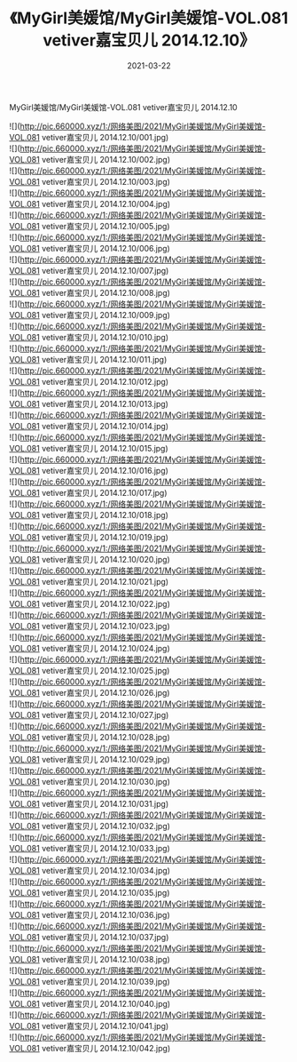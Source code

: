 ﻿---
layout: post
title:  《MyGirl美媛馆/MyGirl美媛馆-VOL.081 vetiver嘉宝贝儿 2014.12.10》
date:   2021-03-22
img: http://pic.660000.xyz/1:/网络美图/2021/MyGirl美媛馆/MyGirl美媛馆-VOL.081 vetiver嘉宝贝儿 2014.12.10/000.jpg
categories: [美女, 清纯, 唯美]
---

MyGirl美媛馆/MyGirl美媛馆-VOL.081 vetiver嘉宝贝儿 2014.12.10

 ![](http://pic.660000.xyz/1:/网络美图/2021/MyGirl美媛馆/MyGirl美媛馆-VOL.081 vetiver嘉宝贝儿 2014.12.10/001.jpg) <br>![](http://pic.660000.xyz/1:/网络美图/2021/MyGirl美媛馆/MyGirl美媛馆-VOL.081 vetiver嘉宝贝儿 2014.12.10/002.jpg) <br>![](http://pic.660000.xyz/1:/网络美图/2021/MyGirl美媛馆/MyGirl美媛馆-VOL.081 vetiver嘉宝贝儿 2014.12.10/003.jpg) <br>![](http://pic.660000.xyz/1:/网络美图/2021/MyGirl美媛馆/MyGirl美媛馆-VOL.081 vetiver嘉宝贝儿 2014.12.10/004.jpg) <br>![](http://pic.660000.xyz/1:/网络美图/2021/MyGirl美媛馆/MyGirl美媛馆-VOL.081 vetiver嘉宝贝儿 2014.12.10/005.jpg) <br>![](http://pic.660000.xyz/1:/网络美图/2021/MyGirl美媛馆/MyGirl美媛馆-VOL.081 vetiver嘉宝贝儿 2014.12.10/006.jpg) <br>![](http://pic.660000.xyz/1:/网络美图/2021/MyGirl美媛馆/MyGirl美媛馆-VOL.081 vetiver嘉宝贝儿 2014.12.10/007.jpg) <br>![](http://pic.660000.xyz/1:/网络美图/2021/MyGirl美媛馆/MyGirl美媛馆-VOL.081 vetiver嘉宝贝儿 2014.12.10/008.jpg) <br>![](http://pic.660000.xyz/1:/网络美图/2021/MyGirl美媛馆/MyGirl美媛馆-VOL.081 vetiver嘉宝贝儿 2014.12.10/009.jpg) <br>![](http://pic.660000.xyz/1:/网络美图/2021/MyGirl美媛馆/MyGirl美媛馆-VOL.081 vetiver嘉宝贝儿 2014.12.10/010.jpg) <br>![](http://pic.660000.xyz/1:/网络美图/2021/MyGirl美媛馆/MyGirl美媛馆-VOL.081 vetiver嘉宝贝儿 2014.12.10/011.jpg) <br>![](http://pic.660000.xyz/1:/网络美图/2021/MyGirl美媛馆/MyGirl美媛馆-VOL.081 vetiver嘉宝贝儿 2014.12.10/012.jpg) <br>![](http://pic.660000.xyz/1:/网络美图/2021/MyGirl美媛馆/MyGirl美媛馆-VOL.081 vetiver嘉宝贝儿 2014.12.10/013.jpg) <br>![](http://pic.660000.xyz/1:/网络美图/2021/MyGirl美媛馆/MyGirl美媛馆-VOL.081 vetiver嘉宝贝儿 2014.12.10/014.jpg) <br>![](http://pic.660000.xyz/1:/网络美图/2021/MyGirl美媛馆/MyGirl美媛馆-VOL.081 vetiver嘉宝贝儿 2014.12.10/015.jpg) <br>![](http://pic.660000.xyz/1:/网络美图/2021/MyGirl美媛馆/MyGirl美媛馆-VOL.081 vetiver嘉宝贝儿 2014.12.10/016.jpg) <br>![](http://pic.660000.xyz/1:/网络美图/2021/MyGirl美媛馆/MyGirl美媛馆-VOL.081 vetiver嘉宝贝儿 2014.12.10/017.jpg) <br>![](http://pic.660000.xyz/1:/网络美图/2021/MyGirl美媛馆/MyGirl美媛馆-VOL.081 vetiver嘉宝贝儿 2014.12.10/018.jpg) <br>![](http://pic.660000.xyz/1:/网络美图/2021/MyGirl美媛馆/MyGirl美媛馆-VOL.081 vetiver嘉宝贝儿 2014.12.10/019.jpg) <br>![](http://pic.660000.xyz/1:/网络美图/2021/MyGirl美媛馆/MyGirl美媛馆-VOL.081 vetiver嘉宝贝儿 2014.12.10/020.jpg) <br>![](http://pic.660000.xyz/1:/网络美图/2021/MyGirl美媛馆/MyGirl美媛馆-VOL.081 vetiver嘉宝贝儿 2014.12.10/021.jpg) <br>![](http://pic.660000.xyz/1:/网络美图/2021/MyGirl美媛馆/MyGirl美媛馆-VOL.081 vetiver嘉宝贝儿 2014.12.10/022.jpg) <br>![](http://pic.660000.xyz/1:/网络美图/2021/MyGirl美媛馆/MyGirl美媛馆-VOL.081 vetiver嘉宝贝儿 2014.12.10/023.jpg) <br>![](http://pic.660000.xyz/1:/网络美图/2021/MyGirl美媛馆/MyGirl美媛馆-VOL.081 vetiver嘉宝贝儿 2014.12.10/024.jpg) <br>![](http://pic.660000.xyz/1:/网络美图/2021/MyGirl美媛馆/MyGirl美媛馆-VOL.081 vetiver嘉宝贝儿 2014.12.10/025.jpg) <br>![](http://pic.660000.xyz/1:/网络美图/2021/MyGirl美媛馆/MyGirl美媛馆-VOL.081 vetiver嘉宝贝儿 2014.12.10/026.jpg) <br>![](http://pic.660000.xyz/1:/网络美图/2021/MyGirl美媛馆/MyGirl美媛馆-VOL.081 vetiver嘉宝贝儿 2014.12.10/027.jpg) <br>![](http://pic.660000.xyz/1:/网络美图/2021/MyGirl美媛馆/MyGirl美媛馆-VOL.081 vetiver嘉宝贝儿 2014.12.10/028.jpg) <br>![](http://pic.660000.xyz/1:/网络美图/2021/MyGirl美媛馆/MyGirl美媛馆-VOL.081 vetiver嘉宝贝儿 2014.12.10/029.jpg) <br>![](http://pic.660000.xyz/1:/网络美图/2021/MyGirl美媛馆/MyGirl美媛馆-VOL.081 vetiver嘉宝贝儿 2014.12.10/030.jpg) <br>![](http://pic.660000.xyz/1:/网络美图/2021/MyGirl美媛馆/MyGirl美媛馆-VOL.081 vetiver嘉宝贝儿 2014.12.10/031.jpg) <br>![](http://pic.660000.xyz/1:/网络美图/2021/MyGirl美媛馆/MyGirl美媛馆-VOL.081 vetiver嘉宝贝儿 2014.12.10/032.jpg) <br>![](http://pic.660000.xyz/1:/网络美图/2021/MyGirl美媛馆/MyGirl美媛馆-VOL.081 vetiver嘉宝贝儿 2014.12.10/033.jpg) <br>![](http://pic.660000.xyz/1:/网络美图/2021/MyGirl美媛馆/MyGirl美媛馆-VOL.081 vetiver嘉宝贝儿 2014.12.10/034.jpg) <br>![](http://pic.660000.xyz/1:/网络美图/2021/MyGirl美媛馆/MyGirl美媛馆-VOL.081 vetiver嘉宝贝儿 2014.12.10/035.jpg) <br>![](http://pic.660000.xyz/1:/网络美图/2021/MyGirl美媛馆/MyGirl美媛馆-VOL.081 vetiver嘉宝贝儿 2014.12.10/036.jpg) <br>![](http://pic.660000.xyz/1:/网络美图/2021/MyGirl美媛馆/MyGirl美媛馆-VOL.081 vetiver嘉宝贝儿 2014.12.10/037.jpg) <br>![](http://pic.660000.xyz/1:/网络美图/2021/MyGirl美媛馆/MyGirl美媛馆-VOL.081 vetiver嘉宝贝儿 2014.12.10/038.jpg) <br>![](http://pic.660000.xyz/1:/网络美图/2021/MyGirl美媛馆/MyGirl美媛馆-VOL.081 vetiver嘉宝贝儿 2014.12.10/039.jpg) <br>![](http://pic.660000.xyz/1:/网络美图/2021/MyGirl美媛馆/MyGirl美媛馆-VOL.081 vetiver嘉宝贝儿 2014.12.10/040.jpg) <br>![](http://pic.660000.xyz/1:/网络美图/2021/MyGirl美媛馆/MyGirl美媛馆-VOL.081 vetiver嘉宝贝儿 2014.12.10/041.jpg) <br>![](http://pic.660000.xyz/1:/网络美图/2021/MyGirl美媛馆/MyGirl美媛馆-VOL.081 vetiver嘉宝贝儿 2014.12.10/042.jpg) <br>